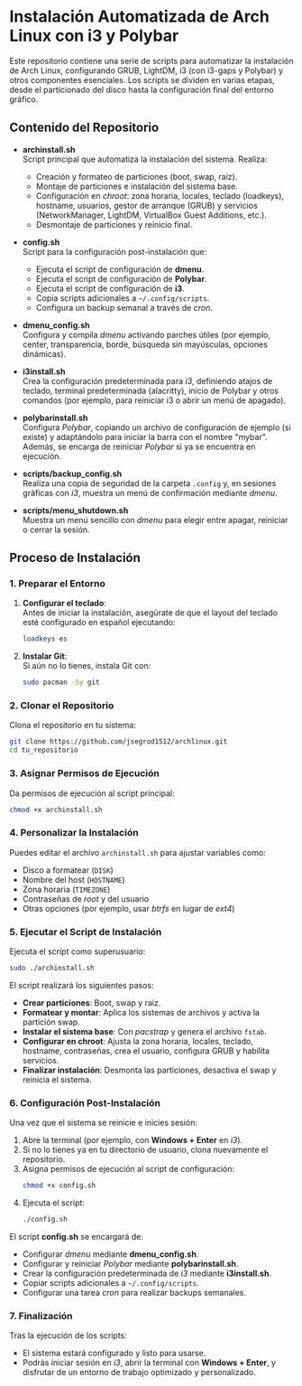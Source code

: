 # Instalación Automatizada de Arch Linux con i3 y Polybar

Este repositorio contiene una serie de scripts para automatizar la instalación de Arch Linux, configurando GRUB, LightDM, i3 (con i3-gaps y Polybar) y otros componentes esenciales. Los scripts se dividen en varias etapas, desde el particionado del disco hasta la configuración final del entorno gráfico.

## Contenido del Repositorio

- **archinstall.sh**  
  Script principal que automatiza la instalación del sistema. Realiza:
  - Creación y formateo de particiones (boot, swap, raíz).
  - Montaje de particiones e instalación del sistema base.
  - Configuración en *chroot*: zona horaria, locales, teclado (loadkeys), hostname, usuarios, gestor de arranque (GRUB) y servicios (NetworkManager, LightDM, VirtualBox Guest Additions, etc.).
  - Desmontaje de particiones y reinicio final.

- **config.sh**  
  Script para la configuración post-instalación que:
  - Ejecuta el script de configuración de **dmenu**.
  - Ejecuta el script de configuración de **Polybar**.
  - Ejecuta el script de configuración de **i3**.
  - Copia scripts adicionales a `~/.config/scripts`.
  - Configura un backup semanal a través de *cron*.

- **dmenu_config.sh**  
  Configura y compila *dmenu* activando parches útiles (por ejemplo, center, transparencia, borde, búsqueda sin mayúsculas, opciones dinámicas).

- **i3install.sh**  
  Crea la configuración predeterminada para *i3*, definiendo atajos de teclado, terminal predeterminada (alacritty), inicio de Polybar y otros comandos (por ejemplo, para reiniciar i3 o abrir un menú de apagado).

- **polybarinstall.sh**  
  Configura *Polybar*, copiando un archivo de configuración de ejemplo (si existe) y adaptándolo para iniciar la barra con el nombre "mybar". Además, se encarga de reiniciar *Polybar* si ya se encuentra en ejecución.

- **scripts/backup_config.sh**  
  Realiza una copia de seguridad de la carpeta `.config` y, en sesiones gráficas con *i3*, muestra un menú de confirmación mediante *dmenu*.

- **scripts/menu_shutdown.sh**  
  Muestra un menú sencillo con *dmenu* para elegir entre apagar, reiniciar o cerrar la sesión.

## Proceso de Instalación

### 1. Preparar el Entorno

1. **Configurar el teclado**:  
   Antes de iniciar la instalación, asegúrate de que el layout del teclado esté configurado en español ejecutando:
   ```bash
   loadkeys es
   ```

2. **Instalar Git**:  
   Si aún no lo tienes, instala Git con:
   ```bash
   sudo pacman -Sy git
   ```

### 2. Clonar el Repositorio

Clona el repositorio en tu sistema:
```bash
git clone https://github.com/jsegrod1512/archlinux.git
cd tu_repositorio
```

### 3. Asignar Permisos de Ejecución

Da permisos de ejecución al script principal:
```bash
chmod +x archinstall.sh
```

### 4. Personalizar la Instalación

Puedes editar el archivo `archinstall.sh` para ajustar variables como:
- Disco a formatear (`DISK`)
- Nombre del host (`HOSTNAME`)
- Zona horaria (`TIMEZONE`)
- Contraseñas de *root* y del usuario
- Otras opciones (por ejemplo, usar *btrfs* en lugar de *ext4*)

### 5. Ejecutar el Script de Instalación

Ejecuta el script como superusuario:
```bash
sudo ./archinstall.sh
```

El script realizará los siguientes pasos:
- **Crear particiones**: Boot, swap y raíz.
- **Formatear y montar**: Aplica los sistemas de archivos y activa la partición swap.
- **Instalar el sistema base**: Con *pacstrap* y genera el archivo `fstab`.
- **Configurar en chroot**: Ajusta la zona horaria, locales, teclado, hostname, contraseñas, crea el usuario, configura GRUB y habilita servicios.
- **Finalizar instalación**: Desmonta las particiones, desactiva el swap y reinicia el sistema.

### 6. Configuración Post-Instalación

Una vez que el sistema se reinicie e inicies sesión:

1. Abre la terminal (por ejemplo, con **Windows + Enter** en *i3*).
2. Si no lo tienes ya en tu directorio de usuario, clona nuevamente el repositorio.
3. Asigna permisos de ejecución al script de configuración:
   ```bash
   chmod +x config.sh
   ```
4. Ejecuta el script:
   ```bash
   ./config.sh
   ```

El script **config.sh** se encargará de:
- Configurar *dmenu* mediante **dmenu_config.sh**.
- Configurar y reiniciar *Polybar* mediante **polybarinstall.sh**.
- Crear la configuración predeterminada de *i3* mediante **i3install.sh**.
- Copiar scripts adicionales a `~/.config/scripts`.
- Configurar una tarea *cron* para realizar backups semanales.

### 7. Finalización

Tras la ejecución de los scripts:
- El sistema estará configurado y listo para usarse.
- Podrás iniciar sesión en *i3*, abrir la terminal con **Windows + Enter**, y disfrutar de un entorno de trabajo optimizado y personalizado.

